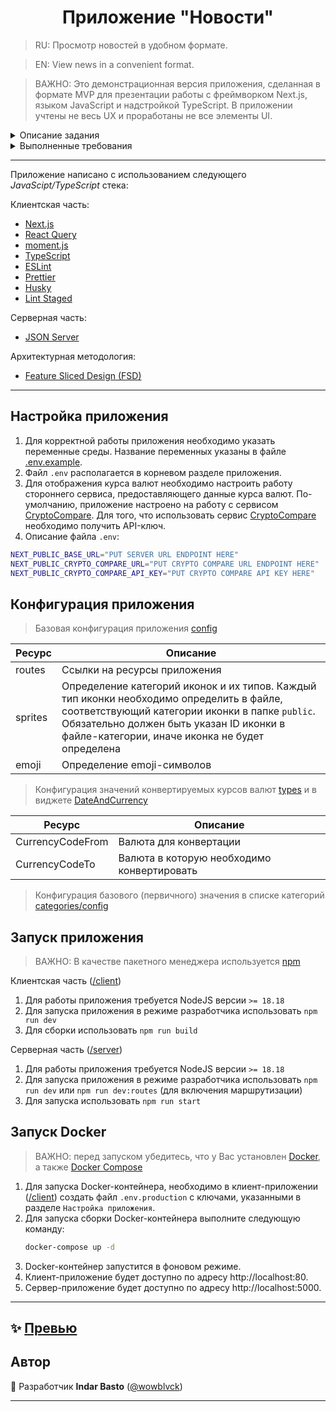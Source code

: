 <h1 align="center">Приложение "Новости"</h1>

> RU: Просмотр новостей в удобном формате.

> EN: View news in a convenient format.

> ВАЖНО: Это демонстрационная версия приложения, сделанная в формате MVP для презентации работы с фреймворком Next.js,
> языком JavaScript и надстройкой TypeScript. В приложении учтены не весь UX и проработаны не все элементы UI.

<details>
  <summary>Описание задания</summary>

Необходимо сверстать макет главной страницы приложения просмотра новостей по
макету [Figma](https://www.figma.com/file/RvC8D6CDSU4yqPhhcyxzjw/Untitled?type=design&node-id=1%3A592&mode=dev)

#### Технические требования

- Использование фреймворка Next.js.
- Верстка должна соответствовать дизайну (шрифты и иконки можно использовать стандартные).
- Архитектура проекта создается на Ваше усмотрение.

</details>

<details>
  <summary>Выполненные требования</summary>

#### Общие требования

- [x] Приложение разработано с использованием фреймворка Next.js [последней версии](https://nextjs.org) с использованием
  App Router.
- [x] Код чистый и читабельный.
- [x] Архитектурная методология - [FSD](https://feature-sliced.design).
- [x] Отсутствует дублирование кода, приложение разбито на компоненты, отформатировано в едином стиле.
- [x] Приложение адаптировано под различные устройства.
- [x] Корректное отображение в браузерах Chrome, Firefox, Edge.

#### Дополнительные требования

- [x] Используется TypeScript.
- [x] Выполнен деплой проекта на хостинг [Vercel](https://vercel.com),
- [x] Написана документация по сборке и настройке проекта.
- [x] Написан конфигурационный файл для создания и запуска Docker-контейнера.

#### Серверная часть

Для работы приложения создан JSON-server с mock-данными, имитирующие реальную выборку данных с сервера. Создано
несколько endpoints для получения данных.

#### Описание приложения

1. Главная страница

    - [x] При входе в приложение отображается шапка (header) приложения с логотипом, виджетом текущей даты и курсом
      валюты и кнопками для действий пользователя (поиск на странице, профиль пользователя).
    - [x] В подвале (footer) приложения отображается логотип, список полезных ссылок по приложению, блок с контактными
      данными и социальными сетями, кнопка для действия пользователя (предложение новости).
    - [x] Основной контент раздел на две части (навигационное меню и секции с виджетами),
    - [x] Навигационное меню отображает список доступных для чтения категорий (список формируется на основании данных с
      сервера):
        - Порядок отображения категорий определяется в базе данных (свойство `order`).
        - Значение и заголовок категории определяются в базе данных (свойства `value` и `label`).
        - Каждому `value` соответствует своя икона. Иконки хранятся в папке [public/icons](client/public/icons) в
          соответствующем файле [categories.svg](client/public/icons/categories.svg). `ID` иконки соответствует `value`
          категории. Конфигурационный файл для определения типов иконок расположен
          в [/shared/config](client/src/shared/config/sprites.ts).
        - При нажатии на определенную категорию происходит скроллинг до соответствующей категории (с помощью якорной
          ссылки).
        - Навигационное меню адаптировано под различные устройства.
    - [x] Основной контент страницы представляет собой набор различных виджетов, которые встраиваются в макет.

2. Заголовок страницы (header).

    - [x] Присутствует логотип приложения.
    - [x] При нажатии на логотип происходит перенаправление на главную страницу (`/`).
    - [x] Присутствует виджет "Дата и курс валют".
    - [x] Присутствует виджет кнопок (заглушек) действия пользователя (поиск по сайту, профиль пользователя).
    - [x] Заголовок страницы адаптирован под различные устройства.

3. Подвал страницы (footer).

    - [x] Присутствует логотип приложения.
    - [x] При нажатии на логотип происходит перенаправление на главную страницу (`/`).
    - [x] Присутствует список полезных ссылок по приложению. Отображение ссылок можно сконфигурировать по столбцам
      в [конфигурационном файле](client/src/widgets/layout-footer/ui/useful-links/config.ts)
    - [x] Присутствует блок с контактными данными и ссылками на социальные сети.
    - [x] Присутствует виджет с кнопкой действия (заглушка) "Предложить новость".
    - [x] При нажатии на соответствующую ссылку происходит перенаправление на соответствующую страницу.
    - [x] Подвал страницы адаптирован под различные устройства.

4. Виджет "Лента".

   Представляет собой список последних новостей (по-умолчанию, 4) из различных категорий, отсортированных по дате
   публикации.
    - [x] Присутствует заголовок с названием виджета ("Лента").
    - [x] Присутствует список последних новостей. У каждой новости имеется иконка, заголовок новости, дата публикации и
      плашка с категорией.
    - [x] При нажатии на соответствущий заголовок перенаправляет на подробное описание новости.
    - [x] При нажатии на соответствующую плашку категорию перенаправляет на все новости данной категории.
    - [x] Виджет адаптирован под различные устройства.

5. Виджет "Бегущая строка".

   Встроен в виджет "Лента". Представляет собой заголовок последней "горящей" новости, выполненный в стиле бегущей
   строки.
    - [x] Присутствует иконка, определяющая, что новость "горящая".
    - [x] Присутствует заголовок новости.
    - [x] При нажатии на заголовок новости перенаправляет на подробное описание новости.
    - [x] Виджет адаптирован под различные устройства.

6. Виджет "Реклама".

   Представляет собой рекламный блок. Данные для виджета хранятся в базе данных и предоставляются в рандомном порядке.
    - [x] В верхнем разделе блока (head) присутствует ссылка на ресурс рекламной компании.
    - [x] Присутствует картинка рекламной компании. В случае отсутствия картинки отображается надпись "Реклама".
    - [x] Присутствует описание рекламной компании. Максимальная высота блока - 2 строки. При нажатии на блок с
      описанием появляется всплывающее окошко с полным описанием.
    - [x] Виджет адаптирован под различные устройства.

7. Виджет "Читайте также".

   Представляет собой блок, отображающий последние новости из различных категории, не попавшие в виджет "Лента".
    - [x] В верхнем разделе блока (head) присутствует плашка с категорией с датой публикации новости.
    - [x] В теле блока присутствует заголовок новости.
    - [x] В теле блока присутствует виджет со счетчиком реакций, счетчиком комментариев и счетчиком закладок новости.
    - [x] При нажатии на соответствующую плашку категории перенаправляет на все новости данной категории.
    - [x] При нажатии на соответствующий заголовок перенаправляет на подробное описание новости.
    - [x] Виджет адаптирован под различные устройства.

8. Виджет "Новости по категории".
   Представляет собой блок, отображающий последние новости различных категорий (по-умолчанию, максимум 4).
    - [x] Присутствует заголовок с названием категории.
    - [x] Присутствует превью-изображения, описывающее соответствующую новость.
    - [x] Присутствует дата публикации соответствующей новости.
    - [x] В теле блока присутствует заголовок новости.
    - [x] В теле блока присутствует виджет со счетчиком реакций, счетчиком комментариев и счетчиком закладок новости.
    - [x] При нажатии на соответствующий заголовок перенаправляет на подробное описание новости.
    - [x] Виджет адаптирован под различные устройства.

9. Виджет "Дата и курс валют".
   Представляет собой блок, отображающий плашку с текущей датой и списком курс валют относительно RUB (кроме BTC).
   Данные предоставляются сторонним сервисом.
    - [x] Присутствует плашка с текущей датой.
    - [x] Присутствует плашка с курсом рубля относительно доллара.
    - [x] Присутствует плашка с курсом рубля относительно евро.
    - [x] Присутствует плашка с курсом биткоина относительно доллара.

</details>

---

Приложение написано с использованием следующего _JavaScipt/TypeScript_ стека:

Клиентская часть:

- [Next.js](https://nextjs.org)
- [React Query](https://tanstack.com/query/latest/)
- [moment.js](https://momentjs.com)
- [TypeScript](https://www.typescriptlang.org/)
- [ESLint](https://eslint.org/)
- [Prettier](https://prettier.io/)
- [Husky](https://github.com/typicode/husky)
- [Lint Staged](https://github.com/okonet/lint-staged)

Серверная часть:

- [JSON Server](https://github.com/typicode/json-server)

Архитектурная методология:

- [Feature Sliced Design (FSD)](https://feature-sliced.design)

---

## Настройка приложения

1. Для корректной работы приложения необходимо указать переменные среды. Название переменных указаны в
   файле [.env.example](client/.env.example).
2. Файл `.env` располагается в корневом разделе приложения.
3. Для отображения курса валют необходимо настроить работу стороннего сервиса, предоставляющего данные курса валют.
   По-умолчанию, приложение настроено на работу с сервисом [CryptoCompare](https://cryptocompare.com). Для того, что
   использовать сервис [CryptoCompare](https://cryptocompare.com) необходимо получить API-ключ.
4. Описание файла `.env`:

```bash
NEXT_PUBLIC_BASE_URL="PUT SERVER URL ENDPOINT HERE"
NEXT_PUBLIC_CRYPTO_COMPARE_URL="PUT CRYPTO COMPARE URL ENDPOINT HERE"
NEXT_PUBLIC_CRYPTO_COMPARE_API_KEY="PUT CRYPTO COMPARE API KEY HERE"
```

## Конфигурация приложения

> Базовая конфигурация приложения [config](client/src/shared/config)

| Ресурс  | Описание                                                                                                                                                                                                                                  |
|---------|-------------------------------------------------------------------------------------------------------------------------------------------------------------------------------------------------------------------------------------------|
| routes  | Ссылки на ресурсы приложения                                                                                                                                                                                                              |
| sprites | Определение категорий иконок и их типов. Каждый тип иконки необходимо определить в файле, соответствующий категории иконки в папке `public`. Обязательно должен быть указан ID иконки в файле-категории, иначе иконка не будет определена |
| emoji   | Определение emoji-символов                                                                                                                                                                                                                |

> Конфигурация значений конвертируемых курсов валют [types](client/src/shared/api/currency/types.ts) и в
> виджете [DateAndCurrency](client/src/widgets/date-and-currency/ui/ui.tsx)

| Ресурс           | Описание                                   |
|------------------|--------------------------------------------|
| CurrencyCodeFrom | Валюта для конвертации                     |
| CurrencyCodeTo   | Валюта в которую необходимо конвертировать |

> Конфигурация базового (первичного) значения в списке
> категорий [categories/config](client/src/features/categories/config/index.ts)

## Запуск приложения

> ВАЖНО: В качестве пакетного менеджера используется [npm](https://npmjs.com)

Клиентская часть ([/client](/client))

1. Для работы приложения требуется NodeJS версии `>= 18.18`
2. Для запуска приложения в режиме разработчика использовать `npm run dev`
3. Для сборки использовать `npm run build`

Серверная часть ([/server](/server))

1. Для работы приложения требуется NodeJS версии `>= 18.18`
2. Для запуска приложения в режиме разработчика использовать `npm run dev` или `npm run dev:routes` (для включения
   маршрутизации)
3. Для запуска использовать `npm run start`

## Запуск Docker

> ВАЖНО: перед запуском убедитесь, что у Вас установлен [Docker](https://docs.docker.com/engine/install/), а
> также [Docker Compose](https://docs.docker.com/compose/gettingstarted/)

1. Для запуска Docker-контейнера, необходимо в клиент-приложении ([/client](/client)) создать файл `.env.production` с
   ключами, указанными в
   разделе `Настройка приложения`.
2. Для запуска сборки Docker-контейнера выполните следующую команду:
   ```bash
   docker-compose up -d
   ```
3. Docker-контейнер запустится в фоновом режиме.
4. Клиент-приложение будет доступно по адресу http://localhost:80.
5. Сервер-приложение будет доступно по адресу http://localhost:5000.

---

## ✨ [Превью](https://news-app-2023.vercel.app)

## Автор

👤 Разработчик **Indar Basto** ([@wowblvck](https://github.com/wowblvck))
****